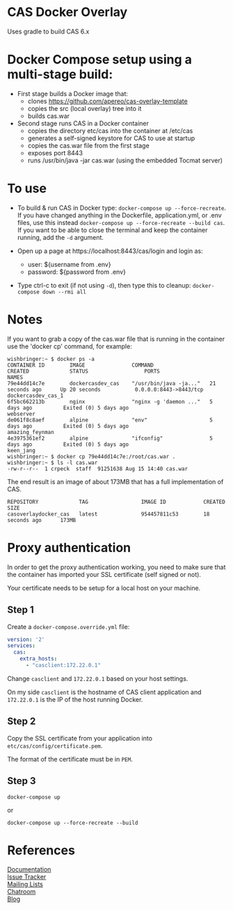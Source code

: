 CAS Docker Overlay
==================
Uses gradle to build CAS 6.x 

# Docker Compose setup using a multi-stage build:
* First stage builds a Docker image that:
  * clones https://github.com/apereo/cas-overlay-template
  * copies the src (local overlay) tree into it
  * builds cas.war
* Second stage runs CAS in a Docker container
  * copies the directory etc/cas into the container at /etc/cas
  * generates a self-signed keystore for CAS to use at startup
  * copies the cas.war file from the first stage
  * exposes port 8443
  * runs /usr/bin/java -jar cas.war (using the embedded Tocmat server)

To use
=====
* To build & run CAS in Docker type:
```docker-compose up --force-recreate```. If you have changed anything in the Dockerfile, application.yml, or .env files, use this instead ```docker-compose up --force-recreate --build cas```. If you want to be able to close the terminal and keep the container running, add the ```-d``` argument.

* Open up a page at https://localhost:8443/cas/login and login as:
  * user: ${username from .env}
  * password: ${password from .env}

* Type ctrl-c to exit (if not using ```-d```), then type this to cleanup:
```docker-compose down --rmi all```

Notes
=====
If you want to grab a copy of the cas.war file that is running in the container use the 'docker cp' command, for example:
```
wishbringer:~ $ docker ps -a
CONTAINER ID        IMAGE               COMMAND                  CREATED             STATUS                  PORTS                    NAMES
79e44dd14c7e        dockercasdev_cas    "/usr/bin/java -ja..."   21 seconds ago      Up 20 seconds           0.0.0.0:8443->8443/tcp   dockercasdev_cas_1
6f5bc662213b        nginx               "nginx -g 'daemon ..."   5 days ago          Exited (0) 5 days ago                            webserver
de061f8c8aef        alpine              "env"                    5 days ago          Exited (0) 5 days ago                            amazing_feynman
4e3975361ef2        alpine              "ifconfig"               5 days ago          Exited (0) 5 days ago                            keen_jang
wishbringer:~ $ docker cp 79e44dd14c7e:/root/cas.war .
wishbringer:~ $ ls -l cas.war
-rw-r--r--  1 crpeck  staff  91251638 Aug 15 14:40 cas.war
```

The end result is an image of about 173MB that has a full implementation of CAS.
```
REPOSITORY             TAG                 IMAGE ID            CREATED             SIZE
casoverlaydocker_cas   latest              954457811c53        18 seconds ago      173MB
```

Proxy authentication
====================

In order to get the proxy authentication working, you need to make sure that the container has imported your SSL
certificate (self signed or not).

Your certificate needs to be setup for a local host on your machine.

## Step 1

Create a `docker-compose.override.yml` file:

```yaml
version: '2'
services:
  cas:
    extra_hosts:
      - "casclient:172.22.0.1"
```

Change `casclient` and `172.22.0.1` based on your host settings.

On my side `casclient` is the hostname of CAS client application and `172.22.0.1` is the IP of the host running Docker.

## Step 2

Copy the SSL certificate from your application into `etc/cas/config/certificate.pem`.

The format of the certificate must be in `PEM`.

## Step 3

`docker-compose up`

or 

`docker-compose up --force-recreate --build`

References
==========
[Documentation](https://apereo.github.io/cas/5.1.x/index.html)  
[Issue Tracker](https://github.com/apereo/cas/issues)  
[Mailing Lists](https://apereo.github.io/cas/Mailing-Lists.html)  
[Chatroom](https://gitter.im/apereo/cas)  
[Blog](https://apereo.github.io/)  

